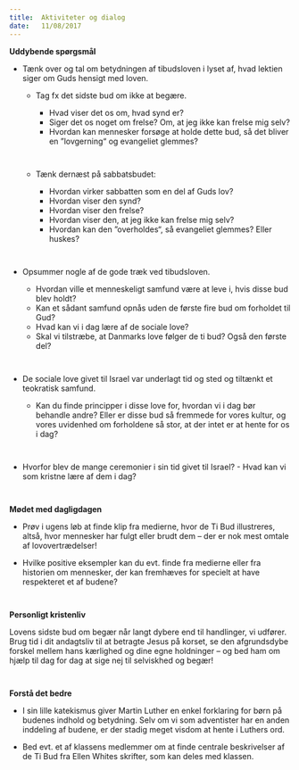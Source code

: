 ```yaml
---
title:  Aktiviteter og dialog
date:   11/08/2017
---
```


**Uddybende spørgsmål**

* Tænk over og tal om betydningen af tibudsloven i lyset af, hvad lektien siger om Guds hensigt med loven.
  * Tag fx det sidste bud om ikke at begære.
    * Hvad viser det os om, hvad synd er?
    * Siger det os noget om frelse? Om, at jeg ikke kan frelse mig selv?
    * Hvordan kan mennesker forsøge at holde dette bud, så det bliver en ”lovgerning“ og evangeliet glemmes?
    
    ` `
    
  * Tænk dernæst på sabbatsbudet:
    * Hvordan virker sabbatten som en del af Guds lov?
    * Hvordan viser den synd?
    * Hvordan viser den frelse?
    * Hvordan viser den, at jeg ikke kan frelse mig selv?
    * Hvordan kan den ”overholdes“, så evangeliet glemmes? Eller huskes?
    
    ` `

* Opsummer nogle af de gode træk ved tibudsloven.
  * Hvordan ville et menneskeligt samfund være at leve i, hvis disse bud blev holdt?
  * Kan et sådant samfund opnås uden de første fire bud om forholdet til Gud?
  * Hvad kan vi i dag lære af de sociale love?
  * Skal vi tilstræbe, at Danmarks love følger de ti bud? Også den første del?
  
  ` `

* De sociale love givet til Israel var underlagt tid og sted og tiltænkt et teokratisk samfund.
  * Kan du finde principper i disse love for, hvordan vi i dag bør behandle andre? Eller er disse bud så fremmede for vores kultur, og vores uvidenhed om forholdene så stor, at der intet er at hente for os i dag?
  
` `

* Hvorfor blev de mange ceremonier i sin tid givet til Israel? - Hvad kan vi som kristne lære af dem i dag?

` `

**Mødet med dagligdagen**

* Prøv i ugens løb at finde klip fra medierne, hvor de Ti Bud illustreres, altså, hvor mennesker har fulgt eller brudt dem – der er nok mest omtale af lovovertrædelser!

* Hvilke positive eksempler kan du evt. finde fra medierne eller fra historien om mennesker, der kan fremhæves for specielt at have respekteret et af budene?

` `

**Personligt kristenliv**

Lovens sidste bud om begær når langt dybere end til handlinger, vi udfører. Brug tid i dit andagtsliv til at betragte Jesus på korset, se den afgrundsdybe forskel mellem hans kærlighed og dine egne holdninger – og bed ham om hjælp til dag for dag at sige nej til selviskhed og begær!

` `

**Forstå det bedre**

* I sin lille katekismus giver Martin Luther en enkel forklaring for børn på budenes indhold og betydning. Selv om vi som adventister har en anden inddeling af budene, er der stadig meget visdom at hente i Luthers ord.

* Bed evt. et af klassens medlemmer om at finde centrale beskrivelser af de Ti Bud fra Ellen Whites skrifter, som kan deles med klassen.

` `

